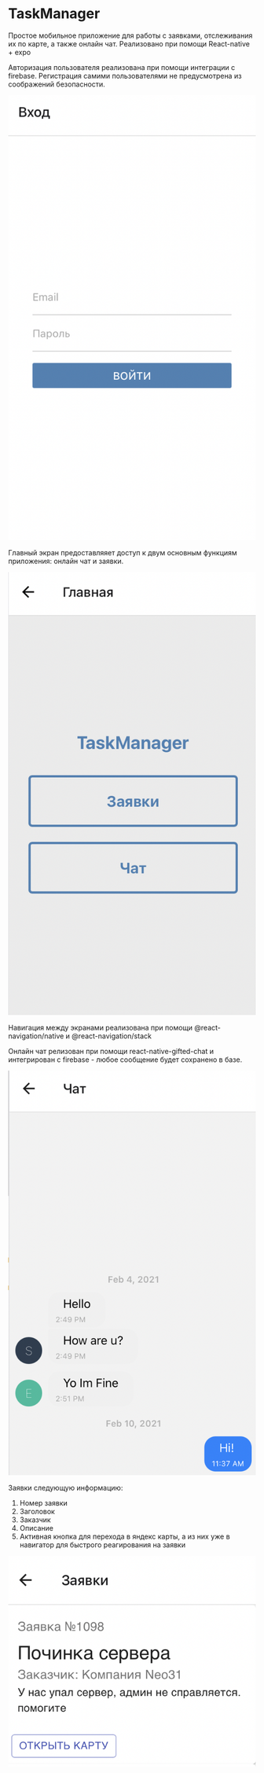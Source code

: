 # TaskManager

Простое мобильное приложение для работы с заявками, отслеживания их по карте, а также онлайн чат.
Реализовано при помощи React-native + expo

Авторизация пользователя реализована при помощи интеграции с firebase. Регистрация самими пользователями не предусмотрена из соображений безопасности.

![Иллюстрация к проекту](assets/auth.png)

Главный экран предоставляяет доступ к двум основным функциям приложения: онлайн чат и заявки.

![Иллюстрация к проекту](assets/main.png)

Навигация между экранами реализована при помощи @react-navigation/native и @react-navigation/stack

Онлайн чат релизован при помощи react-native-gifted-chat и интегрирован с firebase - любое сообщение будет сохранено в базе.

![Иллюстрация к проекту](assets/chat.png)

Заявки следующую информацию:
1. Номер заявки
2. Заголовок
3. Заказчик
4. Описание
5. Активная кнопка для перехода в яндекс карты, а из них уже в навигатор для быстрого реагирования на заявки

![Иллюстрация к проекту](assets/task.png)
